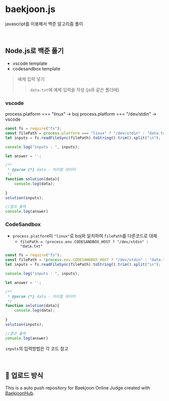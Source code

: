 # baekjoon.js
javascript를 이용해서 백준 알고리즘 풀이

</br>

## Node.js로 백준 풀기
- vscode template
- codesandbox template

> 예제 입력 넣기
>> `data.txt`에 예제 입력을 작성 (js와 같은 폴더에)

### vscode
process.platform === "linux" -> boj
process.platform === "/dev/stdin" -> vscode
``` js
const fs = require("fs");
const filePath = process.platform === "linux" ? "/dev/stdin" : "data.txt";
let inputs = fs.readFileSync(filePath).toString().trim().split("\n");

console.log("inputs : ", inputs);

let answer = '';

/**
 * @param {*} data - 처리할 데이터
 */
function solution(data){
    console.log(data);
    
}
solution(inputs);

//결과 출력
console.log(answer)
```


### CodeSandbox
-  `process.platform`이 `"linux"`로 boj와 일치하여 `filePath`를 다른코드로 대체
    - `filePath = !process.env.CODESANDBOX_HOST ? "/dev/stdin" : "data.txt"`
```js
const fs = require("fs");
const filePath = !process.env.CODESANDBOX_HOST ? "/dev/stdin" : "data.txt";
let inputs = fs.readFileSync(filePath).toString().trim().split("\n");

console.log("inputs : ", inputs);

let answer = '';

/**
 * @param {*} data - 처리할 데이터
 */
function solution(data){
    console.log(data);
    
}
solution(inputs);

//결과 출력
console.log(answer)
```

`inputs`의 입력방법은 각 코드 참고

</br>


## 💟 업로드 방식
This is a auto push repository for Baekjoon Online Judge created with [BaekjoonHub](https://github.com/BaekjoonHub/BaekjoonHub).
